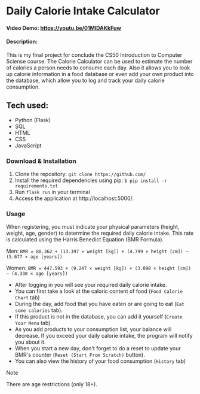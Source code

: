# Daily Calorie Intake Calculator
#### Video Demo:  <https://youtu.be/01MlDAKkFuw>
#### Description: 
This is my final project for conclude the CS50 Introduction to Computer Sciense course.
The Calorie Calculator can be used to estimate the number of calories a person needs to consume each day.
Also it allows you to look up calorie information in a food database or even add your own product into the database, which allow you to log and track your daily calorie consumption.

  ## Tech used:
  - Python (Flask)
  - SQL
  - HTML
  - CSS
  - JavaScript

### Download & Installation
1. Clone the repository: `git clone https://github.com/`
1. Install the required dependencies using pip: `$ pip install -r requirements.txt`
1. Run `flask run` in your terminal
1. Access the application at http://localhost:5000/.


### Usage
When registering, you must indicate your physical parameters (height, weight, age, gender) to determine the required daily calorie intake. This rate is calculated using the Harris Benedict Equation (BMR Formula).

Men:
`BMR = 88.362 + (13.397 × weight [kg]) + (4.799 × height [cm]) – (5.677 × age [years])`

Women:
`BMR = 447.593 + (9.247 × weight [kg]) + (3.098 × height [cm]) – (4.330 × age [years])`

- After logging in you will see your required daily calorie intake.  
- You can first take a look at the caloric content of food (`Food Calorie Chart` tab)
- During the day, add food that you have eaten or are going to eat (`Eat some calories` tab).  
- If this product is not in the database, you can add it yourself (`Create Your Menu` tab).  
- As you add products to your consumption list, your balance will decrease. If you exceed your daily calorie intake, the program will notify you about it.  
- When you start a new day, don't forget to do a reset to update your BMR's counter (`Reset (Start From Scratch)` button).  
- You can also view the history of your food consumption (`History` tab)
> [!NOTE]
> There are age restrictions (only 18+).
